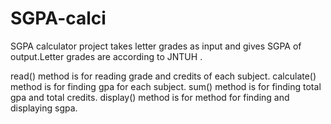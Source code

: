 # SGPA-calci
SGPA calculator project takes letter grades as input and gives SGPA of output.Letter grades are according to JNTUH .


 read() method is for reading grade and credits of each subject.
 calculate() method is for finding gpa for each subject.
 sum() method is for finding total gpa and total credits.
 display()  method is for  method for finding and displaying sgpa.
